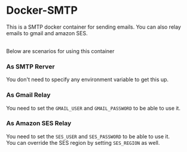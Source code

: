# Docker-SMTP

This is a SMTP docker container for sending emails. You can also relay emails to gmail and amazon SES.
<br/>
<br/>

Below are scenarios for using this container

### As SMTP Rerver
You don't need to specify any environment variable to get this up.

### As Gmail Relay
You need to set the `GMAIL_USER` and `GMAIL_PASSWORD` to be able to use it.

### As Amazon SES Relay
You need to set the `SES_USER` and `SES_PASSWORD` to be able to use it.<br/>
You can override the SES region by setting `SES_REGION` as well.
